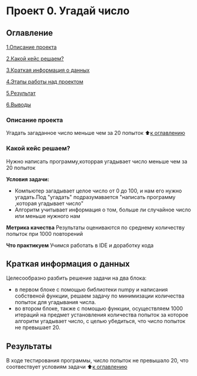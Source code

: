 # Проект 0. Угадай число

 ## Оглавление 
[1.Описание проекта ](https://github.com/nikita12354322/app/blob/main/project1/README.md#Описание-проекта)

[2.Какой кейс решаем?](https://github.com/nikita12354322/app/blob/main/project1/README.md#Какой-кейс-решаем)

[3.Краткая информация о данных](https://github.com/nikita12354322/app/blob/main/project1/README.md#Краткая-информация-о-данных)

[4.Этапы работы над проектом](https://github.com/nikita12354322/app/blob/main/project1/README.md#Этапы-работы-над-проектом)

[5.Результат](https://github.com/nikita12354322/app/blob/main/project1/README.md#Результат)

[6.Выводы](https://github.com/nikita12354322/app/blob/main/project1/README.md#Выводы)


### Описание проекта
Угадать загаданное число меньше чем за 20 попыток 
:arrow_up:[к оглавлению](https://github.com/nikita12354322/app/blob/main/project1/README.md#Оглавнение)


### Какой кейс решаем?
Нужно написать программу,которрая угадывает число меньше чем за 20 попыток

**Условия задачи:**
- Компьютер загадывает целое число от 0 до 100, и нам его нужно угадать.Под "угадать" подразумавается "написать программу ,которая угадывает число"
- Алгоритм учитывает информация о том, больше ли случайное число или меньше нужного нам

**Метрика качества**
Результаты оцениваются по среднему количеству попыток при 1000 повторений

**Что практикуем** 
Учимся работать в IDE и доработку кода

## Краткая информация о данных
Целесообразно разбить решение задачи на два блока:
- в первом блоке с помощью библиотеки numpy и написания собственой функции, решаем задачу по минимизации количества попыток для угадывания числа.
- во втором блоке, также с помощью функции, осуществляем 1000 итераций на предмет установления количества попыток за которое алгоритм угадывает число, с целью убедиться, что число попыток не превышает 20.

## Результаты
В ходе тестирования программы, число попыток не превышало 20, что соотвествует условиям задачи
:arrow_up:[к оглавлению](https://github.com/nikita12354322/app/blob/main/project1/README.md#Оглавниние)